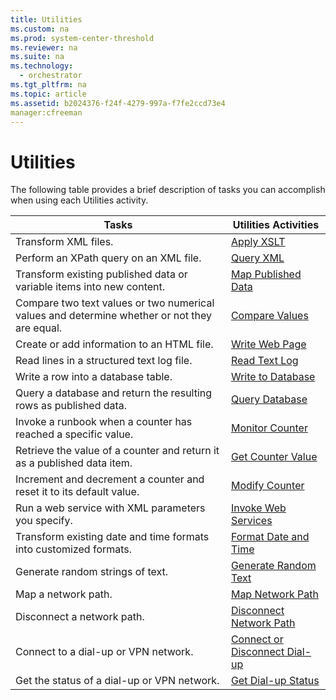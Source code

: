 ```yaml
---
title: Utilities
ms.custom: na
ms.prod: system-center-threshold
ms.reviewer: na
ms.suite: na
ms.technology: 
  - orchestrator
ms.tgt_pltfrm: na
ms.topic: article
ms.assetid: b2024376-f24f-4279-997a-f7fe2ccd73e4
manager:cfreeman
---
```

# Utilities
The following table provides a brief description of tasks you can accomplish when using each Utilities activity.  
  
|Tasks|Utilities Activities|  
|---------|------------------------|  
|Transform XML files.|[Apply XSLT](../../orch/reference/Apply-XSLT.md)|  
|Perform an XPath query on an XML file.|[Query XML](../../orch/reference/Query-XML.md)|  
|Transform existing published data or variable items into new content.|[Map Published Data](../../orch/reference/Map-Published-Data.md)|  
|Compare two text values or two numerical values and determine whether or not they are equal.|[Compare Values](../../orch/reference/Compare-Values.md)|  
|Create or add information to an HTML file.|[Write Web Page](../../orch/reference/Write-Web-Page.md)|  
|Read lines in a structured text log file.|[Read Text Log](../../orch/reference/Read-Text-Log.md)|  
|Write a row into a database table.|[Write to Database](../../orch/reference/Write-to-Database.md)|  
|Query a database and return the resulting rows as published data.|[Query Database](../../orch/reference/Query-Database.md)|  
|Invoke a runbook when a counter has reached a specific value.|[Monitor Counter](../../orch/reference/Monitor-Counter.md)|  
|Retrieve the value of a counter and return it as a published data item.|[Get Counter Value](../../orch/reference/Get-Counter-Value.md)|  
|Increment and decrement a counter and reset it to its default value.|[Modify Counter](../../orch/reference/Modify-Counter.md)|  
|Run a web service with XML parameters you specify.|[Invoke Web Services](../../orch/reference/Invoke-Web-Services.md)|  
|Transform existing date and time formats into customized formats.|[Format Date and Time](../../orch/reference/Format-Date-and-Time.md)|  
|Generate random strings of text.|[Generate Random Text](../../orch/reference/Generate-Random-Text.md)|  
|Map a network path.|[Map Network Path](../../orch/reference/Map-Network-Path.md)|  
|Disconnect a network path.|[Disconnect Network Path](../../orch/reference/Disconnect-Network-Path.md)|  
|Connect to a dial\-up or VPN network.|[Connect or Disconnect Dial-up](../../orch/reference/Connect-or-Disconnect-Dial-up.md)|  
|Get the status of a dial\-up or VPN network.|[Get Dial-up Status](../../orch/reference/Get-Dial-up-Status.md)|  
  
